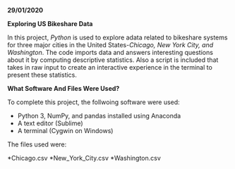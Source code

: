 **29/01/2020**


**Exploring US Bikeshare Data**

In this project, *Python* is used to explore adata related to bikeshare systems for three major cities in the United States-*Chicago, New York City, and Washington*. The code imports data and answers interesting questions about it by computing descriptive statistics. Also a script is included that takes in raw input to create an interactive experience in the terminal to present these statistics.


**What Software And Files Were Used?**

To complete this project, the follwoing software were used:

* Python 3, NumPy, and pandas installed using Anaconda
* A text editor (Sublime)
* A terminal (Cygwin on Windows)

The files used were:

*Chicago.csv
*New_York_City.csv
*Washington.csv